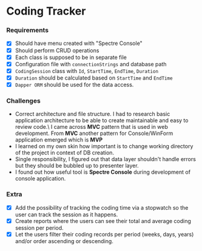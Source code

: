 # Coding Tracker

### Requirements

- [x] Should have menu created with "Spectre Console"
- [x] Should perform CRUD operations
- [x] Each class is supposed to be in separate file
- [x] Configuration file with `connectionStrings` and database path
- [x] `CodingSession` class with `Id`, `StartTime`, `EndTime`, `Duration`
- [x] `Duration` should be calculated based on `StartTime` and `EndTime`
- [x] `Dapper ORM` should be used for the data access.

### Challenges

- Correct architecture and file structure.
  I had to research basic application architecture to be able to create maintainable and easy to review code.\ I came
  across **MVC** pattern that is used in web development.
  From **MVC** another pattern for Console/WinForm application emerged which is **MVP**
- I learned on my own skin how important is to change working directory of the project in context of DB creation.
- Single responsibility, I figured out that data layer shouldn't handle errors but they should be bubbled up to
  presenter layer.
- I found out how useful tool is **Spectre Console** during development of console application.

### Extra

- [x] Add the possibility of tracking the coding time via a stopwatch so the user can track the session as it happens.
- [x] Create reports where the users can see their total and average coding session per period.
- [x] Let the users filter their coding records per period (weeks, days, years) and/or order ascending or descending.
